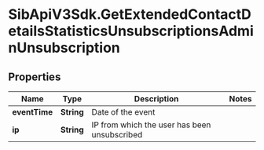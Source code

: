 # SibApiV3Sdk.GetExtendedContactDetailsStatisticsUnsubscriptionsAdminUnsubscription

## Properties
Name | Type | Description | Notes
------------ | ------------- | ------------- | -------------
**eventTime** | **String** | Date of the event | 
**ip** | **String** | IP from which the user has been unsubscribed | 


